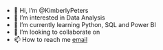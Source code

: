 - 👋 Hi, I’m @KimberlyPeters
- 👀 I’m interested in Data Analysis
- 🌱 I’m currently learning Python, SQL and Power BI 
- 💞️ I’m looking to collaborate on 
- 📫 How to reach me [email](kimberlypeters468@gmail.com)

<!---
KimberlyPeters/KimberlyPeters is a ✨ special ✨ repository because its `README.md` (this file) appears on your GitHub profile.
You can click the Preview link to take a look at your changes.
--->
